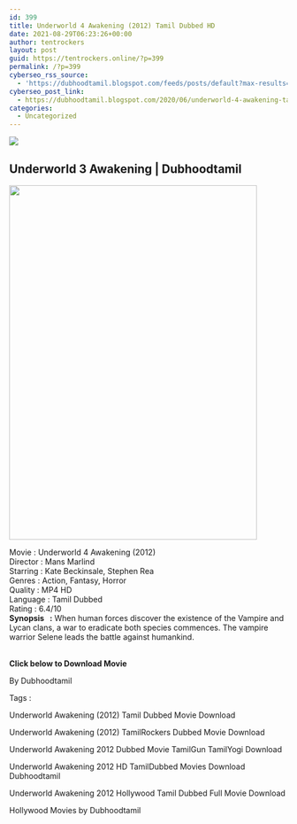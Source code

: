 ```yaml
---
id: 399
title: Underworld 4 Awakening (2012) Tamil Dubbed HD
date: 2021-08-29T06:23:26+00:00
author: tentrockers
layout: post
guid: https://tentrockers.online/?p=399
permalink: /?p=399
cyberseo_rss_source:
  - 'https://dubhoodtamil.blogspot.com/feeds/posts/default?max-results=150&start-index=151'
cyberseo_post_link:
  - https://dubhoodtamil.blogspot.com/2020/06/underworld-4-awakening-tamil.html
categories:
  - Uncategorized
---
```

<div class="media_block">
  <img src="https://1.bp.blogspot.com/-hiNz44_KExo/XuIA_jp9OMI/AAAAAAAABbU/a2aTh6IwPMQut65VxphdXxQgQ8cd577oQCNcBGAsYHQ/s72-c/819tIxOgcmL._SL1500_.jpg" class="media_thumbnail" />
</div>

<div dir="ltr" trbidi="on" readability="26.451467268623">
  <h2>
    <span>Underworld 3 Awakening | Dubhoodtamil</span>
  </h2>
  
  <div class="separator">
    <a href="https://1.bp.blogspot.com/-hiNz44_KExo/XuIA_jp9OMI/AAAAAAAABbU/a2aTh6IwPMQut65VxphdXxQgQ8cd577oQCNcBGAsYHQ/s1600/819tIxOgcmL._SL1500_.jpg" imageanchor="1"><img loading="lazy" border="0" data-original-height="1500" data-original-width="1051" height="640" src="https://1.bp.blogspot.com/-hiNz44_KExo/XuIA_jp9OMI/AAAAAAAABbU/a2aTh6IwPMQut65VxphdXxQgQ8cd577oQCNcBGAsYHQ/s640/819tIxOgcmL._SL1500_.jpg" width="448" /></a>
  </div>
  
  <p>
    <span>Movie<span> </span>:<span> </span>Underworld 4 Awakening (2012)</span><br /><span>Director<span> </span>:<span> </span>Mans Marlind</span><br /><span>Starring<span> </span>:<span> </span>Kate Beckinsale, Stephen Rea</span><br /><span>Genres<span> </span>:<span> </span>Action, Fantasy, Horror</span><br /><span>Quality<span> </span>:<span> </span>MP4 HD</span><br /><span>Language<span> </span>:<span> </span>Tamil Dubbed</span><br /><span>Rating<span> </span>:<span> </span>6.4/10</span><br /><span><b>Synopsis&nbsp; &nbsp;:</b> When human forces discover the existence of the Vampire and Lycan clans, a war to eradicate both species commences. The vampire warrior Selene leads the battle against humankind.</span><br /><span><br /></span>
  </p>
  
  <p>
    <span><b>Click below to Download Movie</b></span>
  </p>
  
  <p>
    <span>By Dubhoodtamil</span>
  </p>
  
  <p>
    <span>Tags :</span>
  </p>
  
  <p>
    <span>Underworld Awakening (2012) Tamil Dubbed Movie Download</span>
  </p>
  
  <p>
    <span>Underworld Awakening (2012) TamilRockers Dubbed Movie Download</span>
  </p>
  
  <p>
    <span>Underworld Awakening 2012 Dubbed Movie TamilGun TamilYogi Download</span>
  </p>
  
  <p>
    <span>Underworld Awakening 2012 HD TamilDubbed Movies Download Dubhoodtamil</span>
  </p>
  
  <p>
    <span>Underworld Awakening 2012 Hollywood Tamil Dubbed Full Movie Download</span>
  </p>
  
  <p>
    <span>Hollywood Movies by Dubhoodtamil</span>
  </p>
</div>